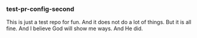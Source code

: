### test-pr-config-second

This is just a test repo for fun. And it does not do a lot of things. But it is all fine. And I believe God will show me ways. And He did.
